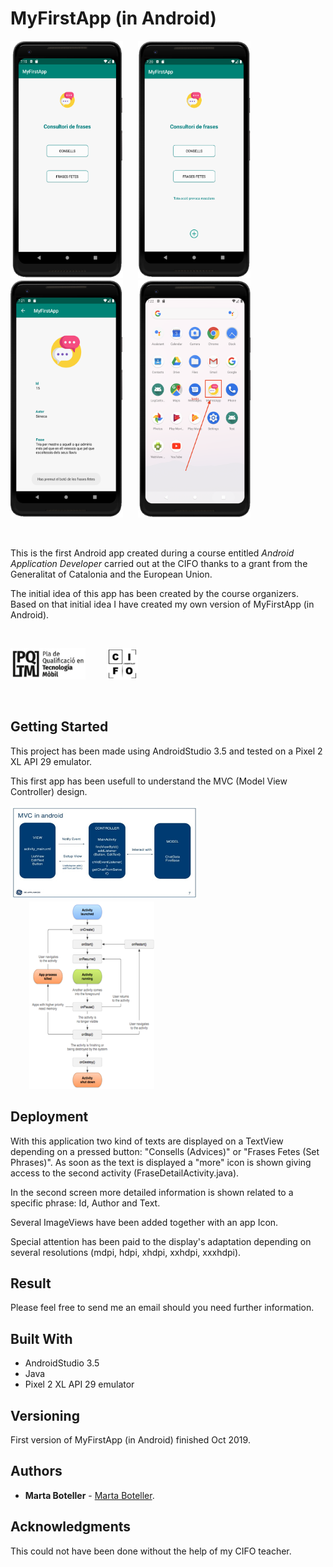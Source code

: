 # MyFirstApp (in Android)

<div id="presentation">
    <div class="inline-block">
 <img src="https://github.com/martaboteller/MyFirstApp/blob/master/ConsultoriFrases.png?raw=true" width="180" height="380" > 
 <img src="https://github.com/martaboteller/MyFirstApp/blob/master/ConsultoriFrases2.png?raw=true" width="180" height="380" hspace="20"> 
 <img src="https://github.com/martaboteller/MyFirstApp/blob/master/ConsultoriFrases3.png?raw=true" width="180" height="380" > 
 <img src="https://github.com/martaboteller/MyFirstApp/blob/master/ConsultoriFrases4.png?raw=true" width="180" height="380" hspace="20"> 
  </div>
</div>
 
&nbsp;&nbsp;

This is the first Android app created during a course entitled <i>Android Application Developer</i> carried out at the CIFO thanks to a grant from the Generalitat of Catalonia and the European Union.

The initial idea of this app has been created by the course organizers. Based on that initial idea I have created my own version of MyFirstApp (in Android). 

&nbsp;&nbsp;

<div id="banner">
    <div class="inline-block">
 <img src="https://github.com/martaboteller/MyPlacesPublic/blob/master/MyPlaces/imagesForReadme/PQTM.png?raw=true" width="120" height="50" > 
  <img src="https://github.com/martaboteller/MyFirstApp/blob/master/CIFO_logo.png?raw=true" width="50" height="50" hspace="30"> 
  </div>
</div>

&nbsp;

## Getting Started

This project has been made using AndroidStudio 3.5 and tested on a Pixel 2 XL API 29 emulator. 

This first app has been usefull to understand the MVC (Model View Controller) design.

<div id="banner">
    <div class="inline-block">
 <img src="https://github.com/martaboteller/MyFirstApp/blob/master/mvc.png?raw=true" width="300" height="150" > 
  <img src="https://github.com/martaboteller/MyFirstApp/blob/master/SO_process.png?raw=true" width="200" height="300" hspace="30"> 
  </div>
</div>


## Deployment

With this application two kind of texts are displayed on a TextView depending on a pressed button: "Consells (Advices)" or "Frases Fetes (Set Phrases)". As soon as the text is displayed a "more" icon is shown giving access to the second activity (FraseDetailActivity.java). 

In the second screen more detailed information is shown related to a specific phrase: Id, Author and Text.

Several ImageViews have been added together with an app Icon. 

Special attention has been paid to the display's adaptation depending on several resolutions (mdpi, hdpi, xhdpi, xxhdpi, xxxhdpi).


## Result

Please feel free to send me an email should you need further information.

## Built With

* AndroidStudio 3.5
* Java 
* Pixel 2 XL API 29 emulator 


## Versioning

First version of MyFirstApp (in Android) finished Oct 2019. 

## Authors

* **Marta Boteller** - [Marta Boteller](https://github.com/martaboteller).


## Acknowledgments

This could not have been done without the help of my CIFO teacher.  

